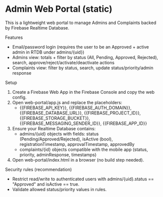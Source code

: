 # Admin Web Portal (static)

This is a lightweight web portal to manage Admins and Complaints backed by Firebase Realtime Database.

Features
- Email/password login (requires the user to be an Approved + active admin in RTDB under admins/{uid})
- Admins view: totals + filter by status (All, Pending, Approved, Rejected), search, approve/reject/activate/deactivate actions
- Complaints view: filter by status, search, update status/priority/admin response

Setup
1) Create a Firebase Web App in the Firebase Console and copy the web config.
2) Open web-portal/app.js and replace the placeholders:
   - {{FIREBASE_API_KEY}}, {{FIREBASE_AUTH_DOMAIN}}, {{FIREBASE_DATABASE_URL}}, {{FIREBASE_PROJECT_ID}}, {{FIREBASE_STORAGE_BUCKET}}, {{FIREBASE_MESSAGING_SENDER_ID}}, {{FIREBASE_APP_ID}}
3) Ensure your Realtime Database contains:
   - admins/{uid} objects with fields: status (Pending/Approved/Rejected), isActive (bool), registrationTimestamp, approvalTimestamp, approvedBy
   - complaints/{id} objects compatible with the mobile app (status, priority, adminResponse, timestamps)
4) Open web-portal/index.html in a browser (no build step needed).

Security rules (recommendation)
- Restrict read/write to authenticated users with admins/{uid}.status == "Approved" and isActive == true.
- Validate allowed status/priority values in rules.

